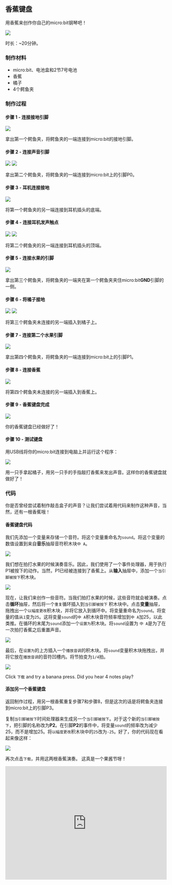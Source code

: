 ## 香蕉键盘

用香蕉来创作你自己的micro:bit钢琴吧！

![](https://i.imgur.com/V2264co.png)

时长：~20分钟。

### 制作材料

- micro:bit、电池盒和2节7号电池
- 香蕉
- 橘子
- 4个鳄鱼夹

### 制作过程

#### 步骤 1 - 连接接地引脚

![](https://i.imgur.com/EIE1bXB.png)

拿出第一个鳄鱼夹，将鳄鱼夹的一端连接到micro:bit的接地引脚。

#### 步骤 2 - 连接声音引脚

![](https://i.imgur.com/xJN7jzv.png)
![](https://i.imgur.com/12kkChu.png)

拿出第二个鳄鱼夹，将鳄鱼夹的一端连接到micro:bit上的引脚P0。 

#### 步骤 3 - 耳机连接接地

![](https://i.imgur.com/Qb800F9.png)

将第一个鳄鱼夹的另一端连接到耳机插头的底端。

#### 步骤 4 - 连接耳机发声触点

![](https://i.imgur.com/XokJWQQ.png)
![](https://i.imgur.com/h60F0pB.png)

将第二个鳄鱼夹的另一端连接到耳机插头的顶端。

#### 步骤 5 - 连接水果的引脚

![](https://i.imgur.com/D5KoDzW.png)

拿出第三个鳄鱼夹，将鳄鱼夹的一端夹在第一个鳄鱼夹夹住micro:bit**GND**引脚的一侧。

#### 步骤 6 - 将橘子接地

![](https://i.imgur.com/05QKs9j.png)
![](https://i.imgur.com/9S9vYqZ.png)

将第三个鳄鱼夹未连接的另一端插入到橘子上。

#### 步骤 7 - 连接第二个水果引脚

![](https://i.imgur.com/0UvFF6G.png)

拿出第四个鳄鱼夹，将鳄鱼夹的一端连接到micro:bit上的引脚P1。

#### 步骤 8 - 连接香蕉

![](https://i.imgur.com/5c70v5z.png)

将第四个鳄鱼夹未连接的另一端插入到香蕉上。

#### 步骤 9 - 香蕉键盘完成

![](https://i.imgur.com/6mpf0N4.png)

你的香蕉键盘已经做好了！

#### 步骤 10 - 测试键盘

用USB线将你的micro:bit连接到电脑上并运行这个程序：

![](https://i.imgur.com/8zflVHS.png)

用一只手拿起橘子，用另一只手的手指敲打香蕉来发出声音。这样你的香蕉键盘就做好了！

### 代码

你是否曾经尝试着制作敲击盒子的声音？让我们尝试着用代码来制作这种声音，当然，还有一根香蕉哦！

#### 香蕉键盘代码

我们先添加一个变量来存储一个音符。将这个变量重命名为`sound`。将这个变量的数值设置到来自**音乐**抽屉音符积木块`中 A`。

![](https://i.imgur.com/5q4MStX.png)

我们想在拍打水果的时候演奏音乐。因此，我们使用了一个事件处理器，用于执行P1被按下的动作。当然，P1已经被连接到了香蕉上。从**输入**抽屉中，添加一个`当引脚被按下`积木块。

![](https://i.imgur.com/qGkySxI.png)

现在，让我们来创作一些音符。当我们拍打水果的时候，这些音符就会被演奏。点击**循环**抽屉，然后将一个`重复`循环插入到`当引脚被按下` 积木块中。点击**变量**抽屉，拖拽出一个`以幅度更改`积木块，并将它放入到循环中。将变量重命名为`sound`。将变量的值从`1`变为`25`。这将变量`sound`的`中 A`积木块音符频率增加到`中 A`加25，以此类推。在循环的末尾为`sound`添加一个`设置为`积木块。将`sound`设置为 `中 A`是为了在一次拍打香蕉之后重置声音。

![](https://i.imgur.com/8UGGCHz.png)

最后，在`设置为`的上方插入一个`播放音调`的积木块。将`sound`变量积木块拖拽出，并将它放在`播放音调`的音符凹槽内。将节拍变为`1/4`拍。

![](https://i.imgur.com/Xu6mUPh.png)

Click `下载` and try a banana press. Did you hear 4 notes play?

#### 添加另一个香蕉键盘

返回制作过程，用另一根香蕉重复步骤7和步骤8，但是这次的话是将鳄鱼夹连接到micro:bit上的引脚P3。

复制`当引脚被按下`时间处理器来生成另一个`当引脚被按下`。对于这个新的`当引脚被按下`，把引脚的名称改为**P2**。在引脚**P2**的事件中，将变量`sound`的频率改为减少25，而不是增加25。将`以幅度更改`积木块中的`25`改为`-25`。好了，你的代码现在看起来像这样：

![](https://i.imgur.com/UxrkVnF.png)

再次点击`下载`，并用这两根香蕉演奏。 这真是一个果酱节呀！

<div style="position:relative;height:0;padding-bottom:70%;overflow:hidden;"><iframe style="position:absolute;top:0;left:0;width:100%;height:100%;" src="https://makecode.microbit.org/#pub:_KhDPVcCpchVL" frameborder="0" sandbox="allow-popups allow-forms allow-scripts allow-same-origin"></iframe></div>
